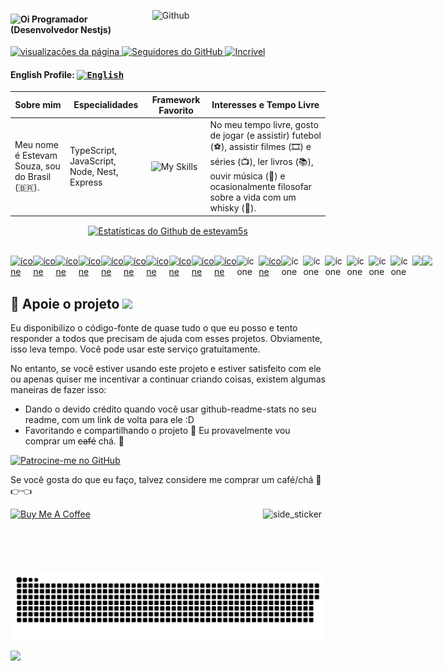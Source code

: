 <img width="55%" align="right" alt="Github" src="https://raw.githubusercontent.com/onimur/.github/master/.resources/git-header.svg" /> <h4> <img src="https://emojis.slackmojis.com/emojis/images/1588866973/8934/hellokittydance.gif?1588866973" alt="Oi" width="42" /> Programador (Desenvolvedor Nestjs) </h4> <p align="left"> <a href="https://github.com/estevam5s"> <img src="https://komarev.com/ghpvc/?username=estevam5s" alt="visualizações da página"> </a> <a href="https://github.com/estevam5s?tab=followers"> <img alt="Seguidores do GitHub" src="https://img.shields.io/github/followers/estevam5s?color=green&logo=github"> </a> <a href="https://github.com/abhisheknaiidu/awesome-github-profile-readme"> <img alt="Incrível" src="https://awesome.re/mentioned-badge.svg"> </a> </p>

#### English Profile: <kbd>[<img title="English" alt="English" src="https://img.icons8.com/color/48/000000/usa.png" width="22">](https://github.com/estevam5s/estevam5s/blob/main/README.md)</kbd>

| **Sobre mim**                                 | **Especialidades**                          | **Framework Favorito**                              | **Interesses e Tempo Livre**                                                                                                                                                                      |
| --------------------------------------------- | ------------------------------------------- | --------------------------------------------------- | ------------------------------------------------------------------------------------------------------------------------------------------------------------------------------------------------- |
| Meu nome é Estevam Souza, sou do Brasil (🇧🇷). | TypeScript, JavaScript, Node, Nest, Express | ![My Skills](https://skillicons.dev/icons?i=nestjs) | No meu tempo livre, gosto de jogar (e assistir) futebol (⚽️), assistir filmes (🎞️) e séries (📺), ler livros (📚), ouvir música (🎵) e ocasionalmente filosofar sobre a vida com um whisky (🍺). |

<p align="center"> <a href="https://github.com/estevam5s"> <img align="center" src="https://streak-stats.demolab.com?user=estevam5s&theme=radical&hide\_border=true&border\_radius=1&date\_format=M%20j%5B%2C%20Y%5D&exclude\_days=Sun%2CMon%2CTue%2CWed%2CThu%2CFri%2CSat&card\_width=756&stroke=C522EB" alt="Estatísticas do Github de estevam5s" /> </a> </p> <br /> <!-- \[!\[My Skills\](https://skillicons.dev/icons?i=nestjs,js,ts,aws,graphql,linux,postgres,reactivex,mongo,express,prisma,docker,apollo,jenkins,pug)\](https://skillicons.dev) --> <div style="display: flex; align-items: flex-start; align: center"> <tr> </td> <td align="center" width="35"> <a href="#macropower-tech"> <img src="https://techstack-generator.vercel.app/graphql-icon.svg" alt="ícone" width="35" height="35" /> </a> </td> <td align="center" width="35"> <a href="#macropower-tech"> <img src="https://techstack-generator.vercel.app/gatsby-icon.svg" alt="ícone" width="35" height="35" /> </a> </td> <td align="center" width="35"> <a href="#macropower-tech"> <img src="https://techstack-generator.vercel.app/jest-icon.svg" alt="ícone" width="35" height="35" /> </a> </td> <td align="center" width="35"> <a href="#macropower-tech"> <img src="https://techstack-generator.vercel.app/prettier-icon.svg" alt="ícone" width="35" height="35" /> </a> </td> <td align="center" width="35"> <a href="#macropower-tech"> <img src="https://techstack-generator.vercel.app/redux-icon.svg" alt="ícone" width="35" height="35" /> </a> </td> <td align="center" width="35"> <a href="#macropower-tech"> <img src="https://techstack-generator.vercel.app/restapi-icon.svg" alt="ícone" width="35" height="35" /> </a> </td> <td align="center" width="35"> <a href="#macropower-tech"> <img src="https://techstack-generator.vercel.app/nginx-icon.svg" alt="ícone" width="35" height="35" /> </a> </td> <td align="center" width="35"> <a href="#macropower-tech"> <img src="https://techstack-generator.vercel.app/react-icon.svg" alt="ícone" width="35" height="35" /> </a> </td> <td align="center" width="35"> <a href="#macropower-tech"> <img src="https://techstack-generator.vercel.app/java-icon.svg" alt="ícone" width="35" height="35" /> </a> </td> <td align="center" width="35"> <a href="#macropower-tech"> <img src="https://techstack-generator.vercel.app/python-icon.svg" alt="ícone" width="35" height="35" /> </a> </td> <td align="center" width="35"> <img src="https://techstack-generator.vercel.app/github-icon.svg" alt="ícone" width="35" height="35" /> </td> <td align="center" width="35"> <a href="#macropower-tech"> <img src="https://techstack-generator.vercel.app/docker-icon.svg" alt="ícone" width="35" height="35" /> </a> </td> <td align="center" width="35"> <img src="https://techstack-generator.vercel.app/js-icon.svg" alt="ícone" width="35" height="35" /> </td> <td align="center" width="35"> <img src="https://techstack-generator.vercel.app/cpp-icon.svg" alt="ícone" width="35" height="35" /> </td> <td align="center" width="35"> <img src="https://techstack-generator.vercel.app/webpack-icon.svg" alt="ícone" width="35" height="35" /> </td> <td align="center" width="35"> <img src="https://techstack-generator.vercel.app/mysql-icon.svg" alt="ícone" width="35" height="35" /> </td> <td align="center" width="35"> <img src="https://techstack-generator.vercel.app/ts-icon.svg" alt="ícone" width="35" height="35" /> </td> <td align="center" width="35"> <img src="https://techstack-generator.vercel.app/aws-icon.svg" alt="ícone" width="35" height="35" /> </td> <td align="center" width="35"> <img src="https://github.com/Anmol-Baranwal/Cool-GIFs-For-GitHub/assets/74038190/de038172-e903-4951-926c-755878deb0b4" width="35"> </td> <td align="center" width="35"> <img src="https://github.com/Anmol-Baranwal/Cool-GIFs-For-GitHub/assets/74038190/398b19b1-9aae-4c1f-8bc0-d172a2c08d68" width="35"> </td> </tr> <tr> </tr> </div>

## :sparkling_heart: Apoie o projeto <img src="https://github.githubassets.com/images/mona-whisper.gif" />

Eu disponibilizo o código-fonte de quase tudo o que eu posso e tento responder a todos que precisam de ajuda com esses projetos. Obviamente, isso leva tempo. Você pode usar este serviço gratuitamente.

No entanto, se você estiver usando este projeto e estiver satisfeito com ele ou apenas quiser me incentivar a continuar criando coisas, existem algumas maneiras de fazer isso:

- Dando o devido crédito quando você usar github-readme-stats no seu readme, com um link de volta para ele :D
- Favoritando e compartilhando o projeto :rocket: Eu provavelmente vou comprar um ~~café~~ chá. :tea:

<a href="https://github.com/sponsors/estevam5s" target="\_blank"><img height="40" alt="Patrocine-me no GitHub" src = "https://img.shields.io/badge/Patrocine-me no GitHub-30363D?style=for-the-badge&logo=GitHub-Sponsors&logoColor=#white"></a>

Se você gosta do que eu faço, talvez considere me comprar um café/chá 🥺👉👈

<a href="https://www.buymeacoffee.com/estevamsl" target="_blank"><img src="https://cdn.buymeacoffee.com/buttons/v2/default-blue.png" alt="Buy Me A Coffee" style="height: 40px !important;width: 145px !important;" ></a> <img align="right" width=100px height=100px alt="side_sticker" src="https://media.giphy.com/media/TEnXkcsHrP4YedChhA/giphy.gif"/>

<p align="center">
  <img src="https://github.com/estevam5s/estevam5s/blob/main/animated/github-contribution-grid-snake-dark.svg" alt="snake"></center>
</p>

![](https://user-images.githubusercontent.com/73097560/115834477-dbab4500-a447-11eb-908a-139a6edaec5c.gif)
